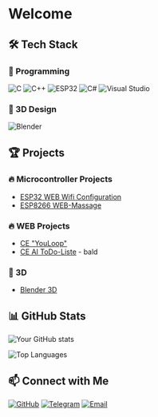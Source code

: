 # Welcome

## 🛠️ Tech Stack

### 🔌 Programming
![C](https://img.shields.io/badge/C-00599C?style=flat&logo=c&logoColor=white) ![C++](https://img.shields.io/badge/C%2B%2B-00599C?style=flat&logo=c%2B%2B&logoColor=white) ![ESP32](https://img.shields.io/badge/ESP32-000000?style=flat&logo=espressif&logoColor=white)
![C#](https://img.shields.io/badge/C%23-239120?style=flat&logo=csharp&logoColor=white) ![Visual Studio](https://img.shields.io/badge/Visual%20Studio-5C2D91?style=flat&logo=visualstudio&logoColor=white)

### 🎨 3D Design
![Blender](https://img.shields.io/badge/Blender-F5792A?style=flat&logo=blender&logoColor=white)

## 🏆 Projects

### 🔥 Microcontroller Projects
- [ESP32 WEB Wifi Configuration](https://github.com/Lognix/WIFIConfig_ESP32/)
- [ESP8266 WEB-Massage](https://github.com/ESP8266_WEBMassage)

### 🔥 WEB Projects
- [CE "YouLoop"](https://github.com/Lognix/CE_YouTube-Loop/)
- [CE AI ToDo-Liste](https://github.com/Lognix/CE_AI-ToDo-Liste/) - bald

### 🎨 3D 
- [Blender 3D](https://github.com/lognix/3D_Blender)

## 📊 GitHub Stats

![Your GitHub stats](https://github-readme-stats.vercel.app/api?username=lognix&show_icons=true&theme=radical)

![Top Languages](https://github-readme-stats.vercel.app/api/top-langs/?username=lognix&layout=compact&theme=radical)

## 📫 Connect with Me
[![GitHub](https://img.shields.io/badge/GitHub-181717?style=flat&logo=github&logoColor=white)](https://github.com/lognix)  [![Telegram](https://img.shields.io/badge/Telegram-26A5E4?style=flat&logo=telegram&logoColor=white)](https://t.me/lognixpro)  [![Email](https://img.shields.io/badge/Email-D14836?style=flat&logo=gmail&logoColor=white)](mailto:lognixpro@gmail.com)
